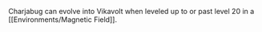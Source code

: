 Charjabug can evolve into Vikavolt when leveled up to or past level 20 in a [[Environments/Magnetic Field]].
